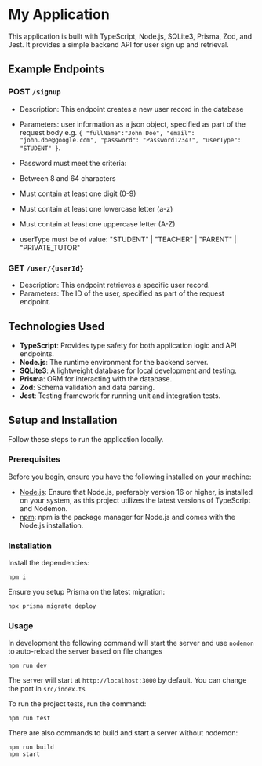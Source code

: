 # My Application

This application is built with TypeScript, Node.js, SQLite3, Prisma, Zod, and Jest. It provides a simple backend API for user sign up and retrieval.

## Example Endpoints

### POST `/signup`

- Description: This endpoint creates a new user record in the database
- Parameters: user information as a json object, specified as part of the request body e.g. `{
    "fullName":"John Doe",
    "email": "john.doe@google.com",
    "password": "Password1234!",
    "userType": "STUDENT"
}`.
- Password must meet the criteria:
- Between 8 and 64 characters
- Must contain at least one digit (0-9)
- Must contain at least one lowercase letter (a-z)
- Must contain at least one uppercase letter (A-Z)

- userType must be of value:   "STUDENT" | "TEACHER" | "PARENT" | "PRIVATE_TUTOR"

### GET `/user/{userId}`

- Description: This endpoint retrieves a specific user record.
- Parameters: The ID of the user, specified as part of the request endpoint.

## Technologies Used

- **TypeScript**: Provides type safety for both application logic and API endpoints.
- **Node.js**: The runtime environment for the backend server.
- **SQLite3**: A lightweight database for local development and testing.
- **Prisma**: ORM for interacting with the database.
- **Zod**: Schema validation and data parsing.
- **Jest**: Testing framework for running unit and integration tests.

## Setup and Installation

Follow these steps to run the application locally.

### Prerequisites

Before you begin, ensure you have the following installed on your machine:

- [Node.js](https://nodejs.org/): Ensure that Node.js, preferably version 16 or higher, is installed on your system, as this project utilizes the latest versions of TypeScript and Nodemon.
- [npm](https://www.npmjs.com/): npm is the package manager for Node.js and comes with the Node.js installation.

### Installation

Install the dependencies:

```
npm i
```

Ensure you setup Prisma on the latest migration:

```
npx prisma migrate deploy
```

### Usage

In development the following command will start the server and use `nodemon` to auto-reload the server based on file changes

```
npm run dev
```

The server will start at `http://localhost:3000` by default. You can change the port in `src/index.ts`

To run the project tests, run the command:

```
npm run test
```

There are also commands to build and start a server without nodemon:

```
npm run build
npm start
```